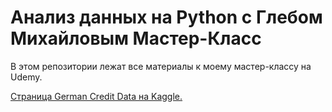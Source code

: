 # Анализ данных на Python с Глебом Михайловым Мастер-Класс

В этом репозитории лежат все материалы к моему мастер-классу на Udemy.

<a href="https://www.kaggle.com/uciml/german-credit" target="_blank">Страница German Credit Data на Kaggle.</a>
